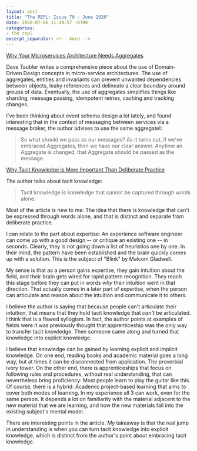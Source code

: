 ```yaml
---
layout: post
title: "The REPL: Issue 70 - June 2020"
date: 2020-07-06 11:49:57 -0700
categories:
- the repl
excerpt_separator: <!-- more -->
---
```


[Why Your Microservices Architecture Needs Aggregates][aggregates]

Dave Taubler writes a comprehensive piece about the use of Domain-Driven Design concepts in micro-service architectures. The use of aggregates, entities and invariants can prevent unwanted dependencies between objects, leaky references and delineate a clear boundary around groups of data. Eventually, the use of aggregates simplifies things like sharding, message passing, idempotent retries, caching and tracking changes.

I've been thinking about event schema design a lot lately, and found interesting that in the context of messaging between services via a message broker, the author advises to use the same aggregate!:

> So what should we pass as our messages?
> As it turns out, if we’ve embraced Aggregates, then we have our clear answer. Anytime an Aggregate is changed, that Aggregate should be passed as the message.

[Why Tacit Knowledge is More Important Than Deliberate Practice][tacit]

The author talks about tacit knowledge:

> Tacit knowledge is knowledge that cannot be captured through words alone.

Most of the article is new to me: The idea that there is knowledge that can't be expressed through words alone, and that is distinct and separate from deliberate practice.

I can relate to the part about expertise: An experience software engineer can come up with a good design -- or critique an existing one -- in seconds. Clearly, they is not going down a list of heuristics one by one. In their mind, the pattern have been established and the brain quickly comes up with a solution. This is the subject of "Blink" by Malcom Gladwell.

My sense is that as a person gains expertise, they gain intuition about the field, and their brain gets wired for rapid pattern recognition. They reach this stage before they can put in words _why_ their intuition went in that direction. That actually comes in a later part of expertise, when the person can articulate and reason about the intuition and communicate it to others.

I believe the author is saying that because people can't articulate their intuition, that means that they hold tacit knowledge that _can't_ be articulated. I think that is a flawed syllogism. In fact, the author points at examples of fields were it was previously thought that apprenticeship was the only way to transfer tacit knowledge. Then someone came along and turned that knowledge into explicit knowledge.

I believe that knowledge can be gained by learning explicit and implicit knowledge. On one end, reading books and academic material goes a long way, but at times it can be disconnected from application. The proverbial ivory tower. On the other end, there is apprenticeships that focus on following rules and procedures, without real understanding, that can nevertheless bring proficiency: Most people learn to play the guitar like this. Of course, there is a hybrid: Academic project-based learning that aims to cover both modes of learning. In my experience all 3 can work, even for the same person. It depends a lot on familiarity with the material adjacent to the new material that we are learning, and how the new materials fall into the existing subject's mental model.

There are interesting points in the article. *My* takeaway is that the real jump in understanding is when you can turn tacit knowledge into explicit knowledge, which is distinct from the author's point about embracing tacit knowledge.

[aggregates]: https://medium.com/better-programming/why-your-microservices-architecture-needs-aggregates-342b16dd9b6d
[tacit]: https://commoncog.com/blog/tacit-knowledge-is-a-real-thing/
